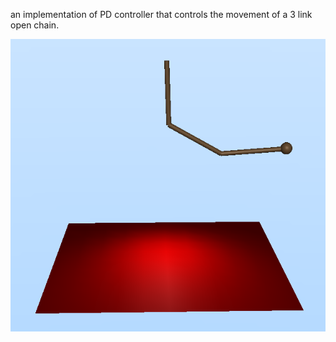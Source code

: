 an implementation of PD controller that controls the movement of a 3 link open chain.

![screenshot](./screenshots/screenshot.png)
